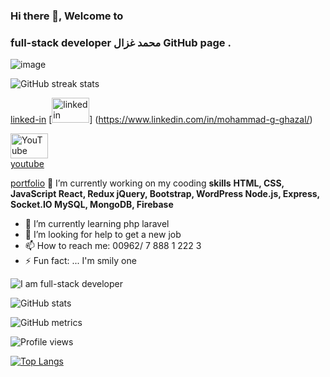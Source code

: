 ### Hi there 👋, Welcome to 
### full-stack developer  محمد غزال GitHub page . 


![image](https://user-images.githubusercontent.com/69714442/151793100-322f76ad-9b4d-432b-b184-371a934e4d2f.png)


![GitHub streak stats](https://github-readme-streak-stats.herokuapp.com/?user=Mohammad-Ghazal)  


[linked-in](https://www.linkedin.com/in/mohammad-g-ghazal/) 
 [<img src='https://brandlogos.net/wp-content/uploads/2016/06/linkedin-logo.png' alt='linkedin' height='40' width='60'>]
(https://www.linkedin.com/in/mohammad-g-ghazal/) 

 [<img src='https://upload.wikimedia.org/wikipedia/commons/0/09/YouTube_full-color_icon_%282017%29.svg' alt='YouTube' height='40' width='60'>](https://www.youtube.com/channel/UCt-0Wm2j7mvCP5MCic_EA1Q)  
 [youtube](https://www.youtube.com/channel/UCt-0Wm2j7mvCP5MCic_EA1Q)

 [portfolio](https://mohammad-ghazal.github.io/Ghazal-Portfolio/)
🔭 I’m currently working on my cooding **skills**
**HTML, CSS, JavaScript
React, Redux
jQuery, Bootstrap, WordPress
Node.js, Express, Socket.IO
MySQL, MongoDB, Firebase**

- 🌱 I’m currently learning php laravel
- 🤔 I’m looking for help to get a new job
- 📫 How to reach me: 00962/ 7 888 1 222 3
- ⚡ Fun fact: ... I'm smily one 



![I am full-stack developer](https://media-exp1.licdn.com/dms/image/C4D16AQEHmodmBhqeyQ/profile-displaybackgroundimage-shrink_350_1400/0/1609525251539?e=1649289600&v=beta&t=2rldBL4azXo8AmBrTZ-NLoSr7nuTB75hXyS8tEDksLE)






![GitHub stats](https://github-readme-stats.vercel.app/api?username=Mohammad-Ghazal&show_icons=true)  

![GitHub metrics](https://metrics.lecoq.io/Mohammad-Ghazal)  


![Profile views](https://gpvc.arturio.dev/Mohammad-Ghazal)  





[![Top Langs](https://github-readme-stats.vercel.app/api/top-langs/?username=Mohammad-Ghazal)](https://github.com/anuraghazra/github-readme-stats)
